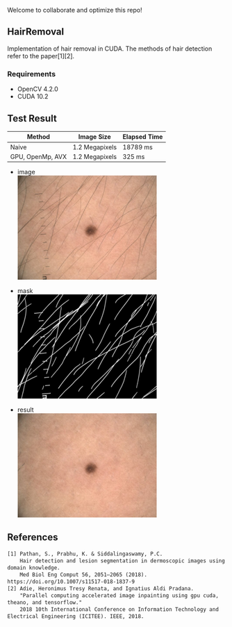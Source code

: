 Welcome to collaborate and optimize this repo!

## HairRemoval
Implementation of hair removal in CUDA. The methods of hair detection refer to the paper[1][2].

### Requirements
* OpenCV 4.2.0
* CUDA 10.2

## Test Result  

Method            |Image Size     | Elapsed Time
------------------|:-------------:|--------------
Naive             |1.2 Megapixels |  18789 ms
GPU, OpenMp, AVX  |1.2 Megapixels |  325 ms

* image  
![](/sample/test2.png)

* mask  
![](/sample/test_mask2.png)

* result    
![](/sample/result2.png)

## References

```
[1] Pathan, S., Prabhu, K. & Siddalingaswamy, P.C.
    Hair detection and lesion segmentation in dermoscopic images using domain knowledge.
    Med Biol Eng Comput 56, 2051–2065 (2018). https://doi.org/10.1007/s11517-018-1837-9
[2] Adie, Heronimus Tresy Renata, and Ignatius Aldi Pradana. 
    "Parallel computing accelerated image inpainting using gpu cuda, theano, and tensorflow."
    2018 10th International Conference on Information Technology and Electrical Engineering (ICITEE). IEEE, 2018.
```
